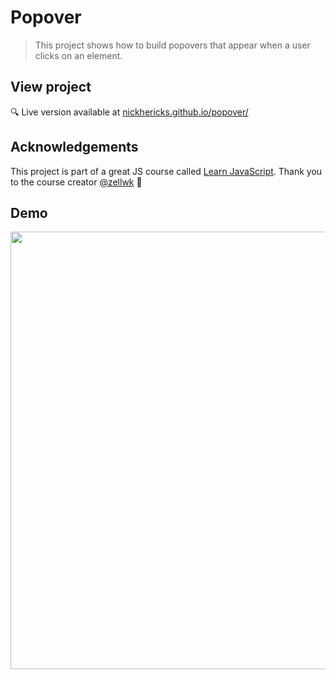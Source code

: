 # Popover
> This project shows how to build popovers that appear when a user clicks on an element.

## View project
 :mag: Live version available at [nickhericks.github.io/popover/](https://nickhericks.github.io/popover/)

<!-- ## What I learned -->

## Acknowledgements
This project is part of a great JS course called [Learn JavaScript](https://learnjavascript.today/). Thank you to the course creator [@zellwk](https://github.com/zellwk) :raised_hands:

## Demo
<img src="https://raw.githubusercontent.com/zellwk/jsf/master/images/components/popover/base/popover.gif?token=ABx4Qa-zU8avyxwOX0d01_oVM4GzxBz9ks5ckfcWwA%3D%3D" width="700">
